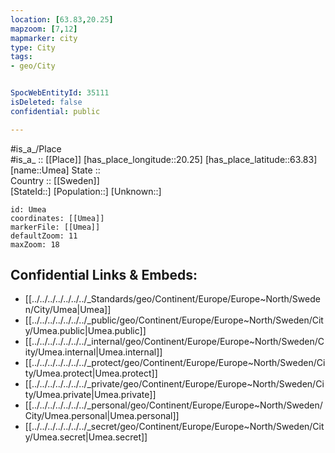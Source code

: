 ```yaml
---
location: [63.83,20.25] 
mapzoom: [7,12] 
mapmarker: city 
type: City
tags:
- geo/City


SpocWebEntityId: 35111
isDeleted: false
confidential: public

---
```

#is_a_/Place  
#is_a_ :: [[Place]] 
[has_place_longitude::20.25] 
[has_place_latitude::63.83] 
[name::Umea] 
State ::  
Country :: [[Sweden]]  
[StateId::] 
[Population::] 
[Unknown::] 


```leaflet
id: Umea
coordinates: [[Umea]] 
markerFile: [[Umea]] 
defaultZoom: 11 
maxZoom: 18
```


## Confidential Links & Embeds: 
- [[../../../../../../../_Standards/geo/Continent/Europe/Europe~North/Sweden/City/Umea|Umea]] 
- [[../../../../../../../_public/geo/Continent/Europe/Europe~North/Sweden/City/Umea.public|Umea.public]] 
- [[../../../../../../../_internal/geo/Continent/Europe/Europe~North/Sweden/City/Umea.internal|Umea.internal]] 
- [[../../../../../../../_protect/geo/Continent/Europe/Europe~North/Sweden/City/Umea.protect|Umea.protect]] 
- [[../../../../../../../_private/geo/Continent/Europe/Europe~North/Sweden/City/Umea.private|Umea.private]] 
- [[../../../../../../../_personal/geo/Continent/Europe/Europe~North/Sweden/City/Umea.personal|Umea.personal]] 
- [[../../../../../../../_secret/geo/Continent/Europe/Europe~North/Sweden/City/Umea.secret|Umea.secret]] 
